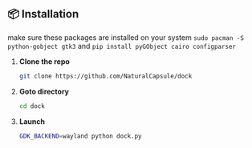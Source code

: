 ## 📦 Installation

make sure these packages are installed on your system
`sudo pacman -S python-gobject gtk3`
and
`pip install pyGObject cairo configparser`

1. **Clone the repo**
   ```bash
   git clone https://github.com/NaturalCapsule/dock
   ```

2. **Goto directory**
   ```bash
   cd dock
   ```

3. **Launch**

   ```bash
   GDK_BACKEND=wayland python dock.py
